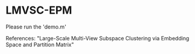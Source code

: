 # LMVSC-EPM
Please run the 'demo.m'

References:
"Large-Scale Multi-View Subspace Clustering via Embedding Space and Partition Matrix" 
